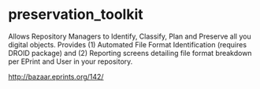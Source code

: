 # preservation_toolkit
Allows Repository Managers to Identify, Classify, Plan and Preserve all you digital objects. Provides (1) Automated File Format Identification (requires DROID package)   and (2) Reporting screens detailing file format breakdown per EPrint and User in your repository.

http://bazaar.eprints.org/142/
